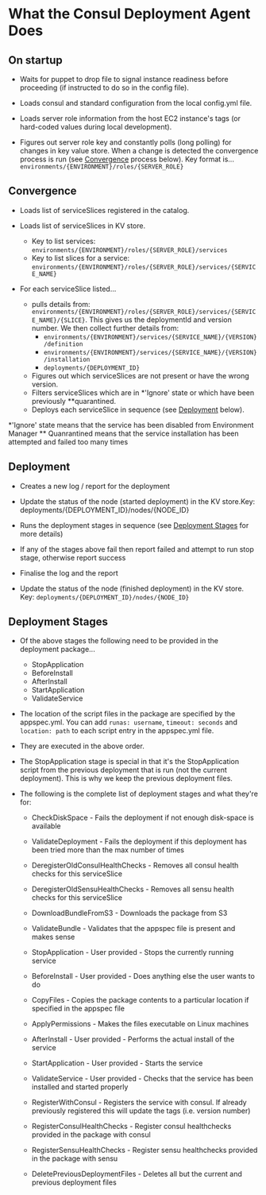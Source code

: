 # What the Consul Deployment Agent Does

## On startup

- Waits for puppet to drop file to signal instance readiness before proceeding (if instructed to do so in the config file).

- Loads consul and standard configuration from the local config.yml file.

- Loads server role information from the host EC2 instance's tags (or hard-coded values during local development).

- Figures out server role key and constantly polls (long polling) for changes in key value store. When a change is detected the convergence process is run (see [Convergence](#convergence) process below). Key format is... `environments/{ENVIRONMENT}/roles/{SERVER_ROLE}`

<a id="convergence"></a>

## Convergence

- Loads list of serviceSlices registered in the catalog.

- Loads list of serviceSlices in KV store.

	- Key to list services: `environments/{ENVIRONMENT}/roles/{SERVER_ROLE}/services`
	- Key to list slices for a service: `environments/{ENVIRONMENT}/roles/{SERVER_ROLE}/services/{SERVICE_NAME}`

- For each serviceSlice listed...

  - pulls details from: `environments/{ENVIRONMENT}/roles/{SERVER_ROLE}/services/{SERVICE_NAME}/{SLICE}`. This gives us the deploymentId and version number. We then collect further details from:
    - `environments/{ENVIRONMENT}/services/{SERVICE_NAME}/{VERSION}/definition`
    - `environments/{ENVIRONMENT}/services/{SERVICE_NAME}/{VERSION}/installation`
    - `deployments/{DEPLOYMENT_ID}`
  - Figures out which serviceSlices are not present or have the wrong version.
  - Filters serviceSlices which are in *'Ignore' state or which have been previously *&ast;quarantined.
  - Deploys each serviceSlice in sequence (see [Deployment](#deployment) below).

*'Ignore' state means that the service has been disabled from Environment Manager
*&ast; Quanrantined means that the service installation has been attempted and failed too many times

<a id="deployment"></a>

## Deployment

- Creates a new log / report for the deployment

- Update the status of the node (started deployment) in the KV store.Key: deployments/{DEPLOYMENT_ID}/nodes/{NODE_ID}

- Runs the deployment stages in sequence (see [Deployment Stages](#deployment-stages) for more details)
	
- If any of the stages above fail then report failed and attempt to run stop stage, otherwise report success

- Finalise the log and the report

- Update the status of the node (finished deployment) in the KV store. Key: `deployments/{DEPLOYMENT_ID}/nodes/{NODE_ID}`

<a id="deployment-stages"></a>

## Deployment Stages

- Of the above stages the following need to be provided in the deployment package...

	- StopApplication
	- BeforeInstall
	- AfterInstall
	- StartApplication
	- ValidateService

- The location of the script files in the package are specified by the appspec.yml. You can add `runas: username`, `timeout: seconds` and `location: path` to each script entry in the appspec.yml file. 

- They are executed in the above order. 

- The StopApplication stage is special in that it's the StopApplication script from the previous deployment that is run (not the current deployment). This is why we keep the previous deployment files.

- The following is the complete list of deployment stages and what they're for:

  - CheckDiskSpace - Fails the deployment if not enough disk-space is available

  - ValidateDeployment - Fails the deployment if this deployment has been  tried more than the max number of times

  - DeregisterOldConsulHealthChecks - Removes all consul health checks for  this serviceSlice

  - DeregisterOldSensuHealthChecks - Removes all sensu health checks for this serviceSlice

  - DownloadBundleFromS3 - Downloads the package from S3

  - ValidateBundle - Validates that the appspec file is present and makes sense

  - StopApplication - User provided - Stops the currently running service

  - BeforeInstall - User provided - Does anything else the user wants to do

  - CopyFiles - Copies the package contents to a particular location if specified in the appspec file

  - ApplyPermissions - Makes the files executable on Linux machines

  - AfterInstall - User provided - Performs the actual install of the service

  - StartApplication - User provided - Starts the service

  - ValidateService - User provided - Checks that the service has been installed and started properly

  - RegisterWithConsul - Registers the service with consul. If already
 previously registered this will update the tags (i.e. version number)

  - RegisterConsulHealthChecks - Register consul healthchecks provided in the package with consul

  - RegisterSensuHealthChecks - Register sensu healthchecks provided in the package with sensu
  
  - DeletePreviousDeploymentFiles - Deletes all but the current and previous deployment files
